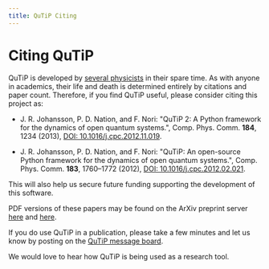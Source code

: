 ```yaml
---
title: QuTiP Citing
---
```


# Citing QuTiP

QuTiP is developed by [several physicists](devs.html) in their spare time.
As with anyone in academics,
their life and death is determined entirely by citations and paper count. 
Therefore, if you find QuTiP useful, please consider citing this project as:

 * J. R. Johansson, P. D. Nation, and F. Nori: "QuTiP 2: A Python framework for the dynamics of open quantum systems.", Comp. Phys. Comm. **184**, 1234 (2013), [DOI: 10.1016/j.cpc.2012.11.019](https://dx.doi.org/10.1016/j.cpc.2012.11.019).

 * J. R. Johansson, P. D. Nation, and F. Nori: "QuTiP: An open-source Python framework for the dynamics of open quantum systems.", Comp. Phys. Comm. **183**, 1760–1772 (2012), [DOI: 10.1016/j.cpc.2012.02.021](https://dx.doi.org/10.1016/j.cpc.2012.02.021).

This will also help us secure future funding supporting the development of this software.

PDF versions of these papers may be found on the ArXiv preprint server
[here](https://arxiv.org/abs/1110.0573) and [here](https://arxiv.org/abs/1211.6518).

If you do use QuTiP in a publication, please take a few minutes and let us know
by posting on the [QuTiP message board](https://groups.google.com/group/qutip).

We would love to hear how QuTiP is being used as a research tool.

